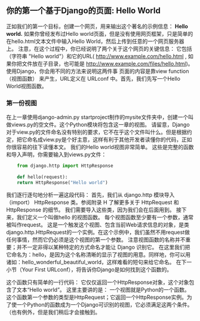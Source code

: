 ## 你的第一个基于Django的页面: Hello World

正如我们的第一个目标，创建一个网页，用来输出这个著名的示例信息：
**Hello world.**
如果你曾经发布过Hello world页面，但是没有使用网页框架，只是简单的在hello.html文本文件中输入Hello World，然后上传到任意的一个网页服务器上。 注意，在这个过程中，你已经说明了两个关于这个网页的关键信息： 它包括（字符串 "Hello world"）和它的URL( http://www.example.com/hello.html , 如果你把文件放在子目录，也可能是 http://www.example.com/files/hello.html)。 
使用Django，你会用不同的方法来说明这两件事 页面的内容是靠view function（视图函数） 来产生，URL定义在 URLconf 中。首先，我们先写一个Hello World视图函数。

### 第一份视图

在上一章使用django-admin.py startproject制作的mysite文件夹中，创建一个叫做views.py的空文件。这个Python模块将包含这一章的视图。 请留意，Django对于view.py的文件命名没有特别的要求，它不在乎这个文件叫什么。但是根据约定，把它命名成view.py是个好主意，这样有利于其他开发者读懂你的代码，正如你很容易的往下读懂本文。 
我们的Hello world视图非常简单。 这些是完整的函数和导入声明，你需要输入到views.py文件：
```python
    from django.http import HttpResponse
    
    def hello(request):
    return HttpResponse("Hello world")
```
我们逐行逐句地分析一遍这段代码： 
首先，我们从 django.http 模块导入（import） HttpResponse 类。参阅附录 H 了解更多关于 HttpRequest 和 HttpResponse 的细节。 我们需要导入这些类，因为我们会在后面用到。 
接下来，我们定义一个叫做hello 的视图函数。 
每个视图函数至少要有一个参数，通常被叫作request。 这是一个触发这个视图、包含当前Web请求信息的对象，是类django.http.HttpRequest的一个实例。在这个示例中，我们虽然不用request做任何事情，然而它仍必须是这个视图的第一个参数。 
注意视图函数的名称并不重要；并不一定非得以某种特定的方式命名才能让 Django 识别它。 在这里我们把它命名为：hello，是因为这个名称清晰的显示了视图的用意。同样地，你可以用诸如：hello_wonderful_beautiful_world，这样难看的短句来给它命名。 在下一小节（Your First URLconf），将告诉你Django是如何找到这个函数的。 

这个函数只有简单的一行代码： 它仅仅返回一个HttpResponse对象，这个对象包含了文本“Hello world”。 
这里主要讲的是： 一个视图就是Python的一个函数。这个函数第一个参数的类型是HttpRequest；它返回一个HttpResponse实例。为了使一个Python的函数成为一个Django可识别的视图，它必须满足这两个条件。（也有例外，但是我们稍后才会接触到。 
